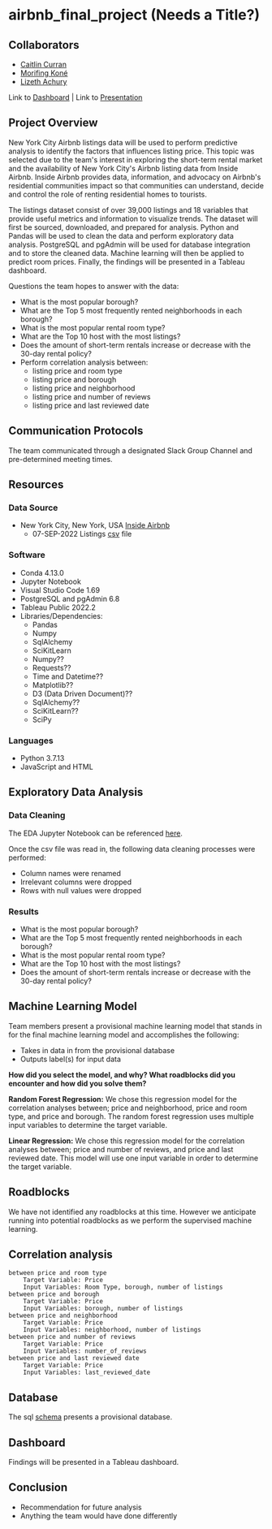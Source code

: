 # airbnb_final_project (Needs a Title?)

## Collaborators 
- [Caitlin Curran](https://github.com/CGC519)
- [Morifing Koné](https://github.com/Morifingk) 
- [Lizeth Achury](https://github.com/lkachury)

Link to [Dashboard]() | Link to [Presentation]()

## Project Overview
New York City Airbnb listings data will be used to perform predictive analysis to identify the factors that influences listing price. This topic was selected due to the team's interest in exploring the short-term rental market and the availability of New York City's Airbnb listing data from Inside Airbnb. Inside Airbnb provides data, information, and advocacy on Airbnb's residential communities impact so that communities can understand, decide and control the role of renting residential homes to tourists. 

The listings dataset consist of over 39,000 listings and 18 variables that provide useful metrics and information to visualize trends. The dataset will first be sourced, downloaded, and prepared for analysis. Python and Pandas will be used to clean the data and perform exploratory data analysis. PostgreSQL and pgAdmin will be used for database integration and to store the cleaned data. Machine learning will then be applied to predict room prices. Finally, the findings will be presented in a Tableau dashboard. 

Questions the team hopes to answer with the data:
- What is the most popular borough?
- What are the Top 5 most frequently rented neighborhoods in each borough? 
- What is the most popular rental room type?
- What are the Top 10 host with the most listings?
- Does the amount of short-term rentals increase or decrease with the 30-day rental policy?
- Perform correlation analysis between:
    - listing price and room type
    - listing price and borough 
    - listing price and neighborhood
    - listing price and number of reviews
    - listing price and last reviewed date 

## Communication Protocols 
The team communicated through a designated Slack Group Channel and pre-determined meeting times. 

## Resources
### Data Source 
- New York City, New York, USA [Inside Airbnb](http://insideairbnb.com/get-the-data/) 
    - 07-SEP-2022 Listings [csv](https://github.com/lkachury/airbnb_final_project/blob/main/Resources.zip) file

### Software
- Conda 4.13.0
- Jupyter Notebook 
- Visual Studio Code 1.69
- PostgreSQL and pgAdmin 6.8
- Tableau Public 2022.2
- Libraries/Dependencies:
    - Pandas
    - Numpy
    - SqlAlchemy
    - SciKitLearn
    - Numpy??
    - Requests??
    - Time and Datetime??
    - Matplotlib??
    - D3 (Data Driven Document)??
    - SqlAlchemy??
    - SciKitLearn??
    - SciPy

### Languages
- Python 3.7.13
- JavaScript and HTML

## Exploratory Data Analysis 
### Data Cleaning
The EDA Jupyter Notebook can be referenced [here](https://github.com/lkachury/airbnb_final_project/blob/main/Data_Cleaning.ipynb).

Once the csv file was read in, the following data cleaning processes were performed: 
- Column names were renamed
- Irrelevant columns were dropped
- Rows with null values were dropped

### Results 
- What is the most popular borough? <br /> 
- What are the Top 5 most frequently rented neighborhoods in each borough? <br /> 
- What is the most popular rental room type? <br /> 
- What are the Top 10 host with the most listings? <br /> 
- Does the amount of short-term rentals increase or decrease with the 30-day rental policy? <br /> 

## Machine Learning Model
Team members present a provisional machine learning model that stands in for the final machine learning model and accomplishes the following:
- Takes in data in from the provisional database 
- Outputs label(s) for input data

**How did you select the model, and why? What roadblocks did you encounter and how did you solve them?**

**Random Forest Regression:**  We chose this regression model for the correlation analyses between; price and neighborhood, price and room type, and price and borough. The random forest regression uses multiple input variables to determine the target variable. 

**Linear Regression:** We chose this regression model for the correlation analyses between; price and number of reviews, and price and last reviewed date. This model will use one input variable in order to determine the target variable. 

## Roadblocks
We have not identified any roadblocks at this time. However we anticipate running into potential roadblocks as we perform the supervised machine learning. 
    
## Correlation analysis
    between price and room type
        Target Variable: Price
        Input Variables: Room Type, borough, number of listings
    between price and borough
        Target Variable: Price
        Input Variables: borough, number of listings
    between price and neighborhood
        Target Variable: Price
        Input Variables: neighborhood, number of listings
    between price and number of reviews
        Target Variable: Price
        Input Variables: number_of_reviews
    between price and last reviewed date
        Target Variable: Price
        Input Variables: last_reviewed_date

## Database
The sql [schema](https://github.com/lkachury/airbnb_final_project/blob/main/QuickDBD-export%20sample%20listing%20data.sql) presents a provisional database. 


## Dashboard
Findings will be presented in a Tableau dashboard. 


## Conclusion
- Recommendation for future analysis
- Anything the team would have done differently
